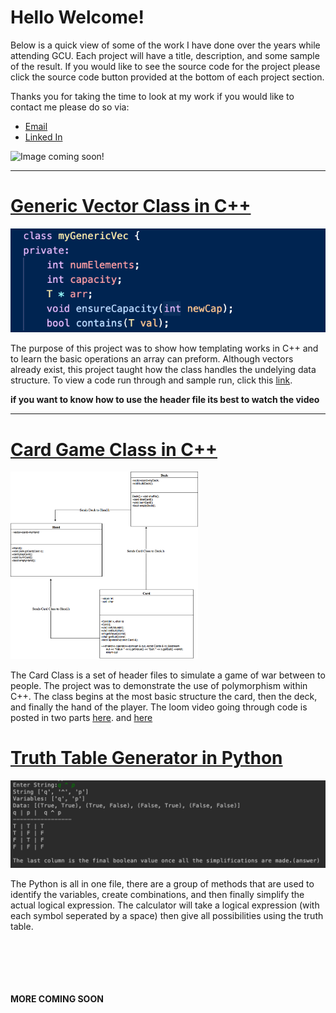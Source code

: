 # Hello Welcome! 
Below is a quick view of some of the work I have done over the years while attending GCU. Each project will have a title,
description, and some sample of the result. If you would like to see the source code for the project please click the source
code button provided at the bottom of each project section. 

Thanks you for taking the time to look at my work if you would like to contact me please do so via:
* [Email](mailto:anthony.canar@gmail.com)
* [Linked In](https://www.linkedin.com/in/dennis-canar-b60929178/)

![Image coming soon!]()

---

# [Generic Vector Class in C++](https://github.com/dcanar9/Coursework/tree/master/MyGenericVec)
![Generic Vector Class IMG](/images/GenericVector.png)

The purpose of this project was to show how templating works in C++ and to learn the basic operations
an array can preform. Although vectors already exist, this project taught how the class handles the 
undelying data structure. To view a code run through and sample run, click this [link](https://www.useloom.com/share/b005120a36574512bde76d4549da7698).

**if you want to know how to use the header file its best to watch the video**

---

# [Card Game Class in C++](https://github.com/dcanar9/Coursework/tree/master/Card%20Game%20Files)

<img src="https://github.com/dcanar9/Coursework/blob/master/images/Card%20Game.png?raw=true" width="300" height="300">

The Card Class is a set of header files to simulate a game of war between to people. The project was to 
demonstrate the use of polymorphism within C++. The class begins at the most basic structure the card, then the 
deck, and finally the hand of the player. The loom video going through code is posted in two parts [here](https://www.useloom.com/share/7d04375206d34c34a146c9d2070cea8e). and [here]( https://www.useloom.com/share/7d04375206d34c34a146c9d2070cea8e)

# [Truth Table Generator in Python](https://github.com/dcanar9/Coursework/tree/master/Truth%20Table)
![Truth Table Example](/images/TruthTable.png)

The Python is all in one file, there are a group of methods that are used to identify the variables, create combinations,
and then finally simplify the actual logical expression. The calculator will take a logical expression (with each symbol seperated
by a space) then give all possibilities using the truth table. 

<br/><br/><br/><br/><br/>
**MORE COMING SOON**
